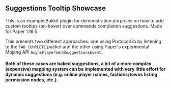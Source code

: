 ## Suggestions Tooltip Showcase

This is an example Bukkit plugin for demonstration purposes on how to add custom tooltips (on-hover) over commands completion suggestions.
Made for Paper 1.16.5

This presents two different approaches: one using ProtocolLib by listening to the `TAB_COMPLETE` packet and the other using Paper's experimental Mojang API `AsyncPlayerSendSuggestionsEvent`.

#### Both of these cases are <b>baked</b> suggestions, a bit of a more complex (expensive) mapping system can be implemented with very little effort for dynamic suggestions (e.g. online player names, factions/towns listing, permission nodes, etc.).
